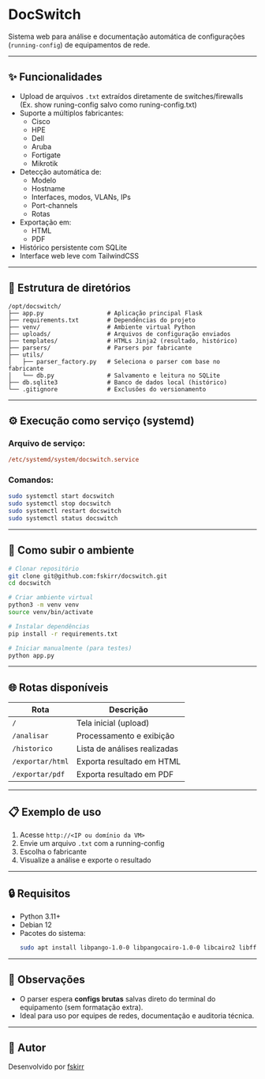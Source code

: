 # DocSwitch

Sistema web para análise e documentação automática de configurações (`running-config`) de equipamentos de rede.

---

## ✨ Funcionalidades

- Upload de arquivos `.txt` extraídos diretamente de switches/firewalls (Ex. show runing-config salvo como runing-config.txt)
- Suporte a múltiplos fabricantes:
  - Cisco
  - HPE
  - Dell
  - Aruba
  - Fortigate
  - Mikrotik
- Detecção automática de:
  - Modelo
  - Hostname
  - Interfaces, modos, VLANs, IPs
  - Port-channels
  - Rotas
- Exportação em:
  - HTML
  - PDF
- Histórico persistente com SQLite
- Interface web leve com TailwindCSS

---

## 📁 Estrutura de diretórios

```
/opt/docswitch/
├── app.py                  # Aplicação principal Flask
├── requirements.txt        # Dependências do projeto
├── venv/                   # Ambiente virtual Python
├── uploads/                # Arquivos de configuração enviados
├── templates/              # HTMLs Jinja2 (resultado, histórico)
├── parsers/                # Parsers por fabricante
├── utils/
│   ├── parser_factory.py   # Seleciona o parser com base no fabricante
│   └── db.py               # Salvamento e leitura no SQLite
├── db.sqlite3              # Banco de dados local (histórico)
└── .gitignore              # Exclusões do versionamento
```

---

## ⚙️ Execução como serviço (systemd)

### Arquivo de serviço:

```ini
/etc/systemd/system/docswitch.service
```

### Comandos:

```bash
sudo systemctl start docswitch
sudo systemctl stop docswitch
sudo systemctl restart docswitch
sudo systemctl status docswitch
```

---

## 🚀 Como subir o ambiente

```bash
# Clonar repositório
git clone git@github.com:fskirr/docswitch.git
cd docswitch

# Criar ambiente virtual
python3 -m venv venv
source venv/bin/activate

# Instalar dependências
pip install -r requirements.txt

# Iniciar manualmente (para testes)
python app.py
```

---

## 🌐 Rotas disponíveis

| Rota         | Descrição                        |
|--------------|----------------------------------|
| `/`          | Tela inicial (upload)           |
| `/analisar`  | Processamento e exibição         |
| `/historico` | Lista de análises realizadas     |
| `/exportar/html` | Exporta resultado em HTML    |
| `/exportar/pdf`  | Exporta resultado em PDF     |

---

## 📋 Exemplo de uso

1. Acesse `http://<IP ou domínio da VM>`
2. Envie um arquivo `.txt` com a running-config
3. Escolha o fabricante
4. Visualize a análise e exporte o resultado

---

## 🔒 Requisitos

- Python 3.11+
- Debian 12
- Pacotes do sistema:
  ```bash
  sudo apt install libpango-1.0-0 libpangocairo-1.0-0 libcairo2 libffi-dev libjpeg-dev libxml2 libxslt1-dev
  ```

---

## 🧠 Observações

- O parser espera **configs brutas** salvas direto do terminal do equipamento (sem formatação extra).
- Ideal para uso por equipes de redes, documentação e auditoria técnica.

---

## 📌 Autor

Desenvolvido por [fskirr](https://github.com/fskirr)
